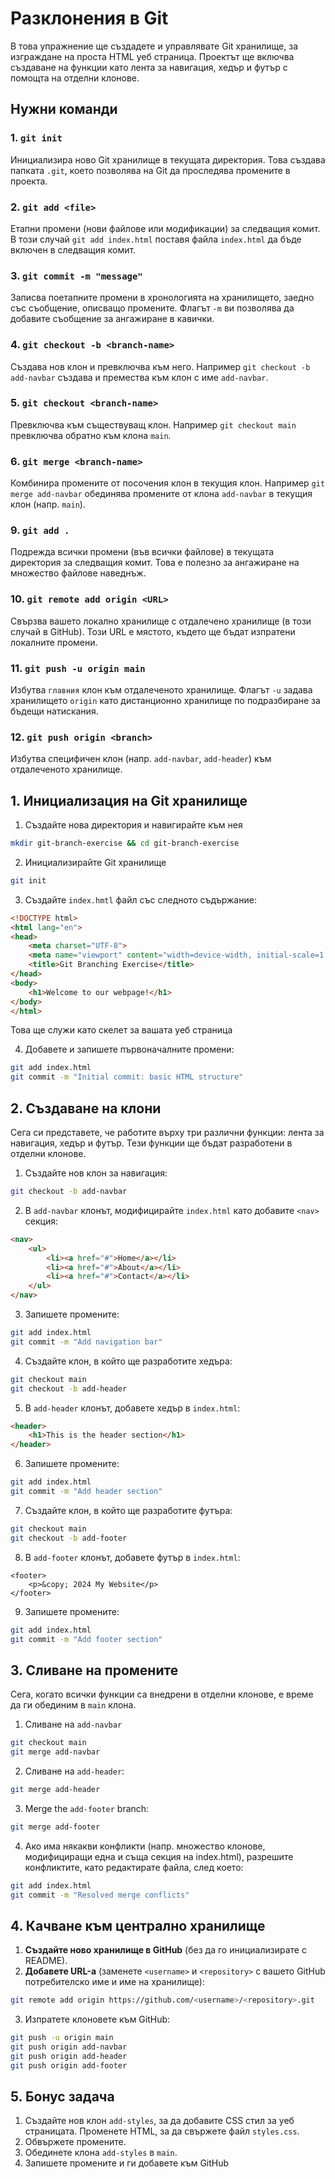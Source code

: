 # Разклонения в Git

В това упражнение ще създадете и управлявате Git хранилище, за изграждане на проста HTML уеб страница. Проектът ще включва създаване на функции като лента за навигация, хедър и футър с помощта на отделни клонове.

## Нужни команди

### 1. **`git init`**

Инициализира ново Git хранилище в текущата директория. Това създава папката `.git`, което позволява на Git да проследява промените в проекта.

### 2. **`git add <file>`**

Етапни промени (нови файлове или модификации) за следващия комит. В този случай `git add index.html` поставя файла `index.html` да бъде включен в следващия комит.

### 3. **`git commit -m "message"`**

Записва поетапните промени в хронологията на хранилището, заедно със съобщение, описващо промените. Флагът `-m` ви позволява да добавите съобщение за ангажиране в кавички.

### 4. **`git checkout -b <branch-name>`**

Създава нов клон и превключва към него. Например `git checkout -b add-navbar` създава и премества към клон с име `add-navbar`.

### 5. **`git checkout <branch-name>`**

Превключва към съществуващ клон. Например `git checkout main` превключва обратно към клона `main`.

### 6. **`git merge <branch-name>`**

Комбинира промените от посочения клон в текущия клон. Например `git merge add-navbar` обединява промените от клона `add-navbar` в текущия клон (напр. `main`).

### 9. **`git add .`**

Подрежда всички промени (във всички файлове) в текущата директория за следващия комит. Това е полезно за ангажиране на множество файлове наведнъж.

### 10. **`git remote add origin <URL>`**

Свързва вашето локално хранилище с отдалечено хранилище (в този случай в GitHub). Този URL е мястото, където ще бъдат изпратени локалните промени.

### 11. **`git push -u origin main`**

Избутва `главния` клон към отдалеченото хранилище. Флагът `-u` задава хранилището `origin` като дистанционно хранилище по подразбиране за бъдещи натискания.

### 12. **`git push origin <branch>`**

Избутва специфичен клон (напр. `add-navbar`, `add-header`) към отдалеченото хранилище.

## 1. Инициализация на Git хранилище

1. Създайте нова директория и навигирайте към нея

```bash
mkdir git-branch-exercise && cd git-branch-exercise
```

2. Инициализирайте Git хранилище

```bash
git init
```

3. Създайте `index.hmtl` файл със следното съдържание:

```html
<!DOCTYPE html>
<html lang="en">
<head>
    <meta charset="UTF-8">
    <meta name="viewport" content="width=device-width, initial-scale=1.0">
    <title>Git Branching Exercise</title>
</head>
<body>
    <h1>Welcome to our webpage!</h1>
</body>
</html>
```

Това ще служи като скелет за вашата уеб страница

4. Добавете и запишете първоначалните промени:

```bash
git add index.html
git commit -m "Initial commit: basic HTML structure"
```

## 2. Създаване на клони

Сега си представете, че работите върху три различни функции: лента за навигация, хедър и футър. Тези функции ще бъдат разработени в отделни клонове.

1. Създайте нов клон за навигация:

```bash
git checkout -b add-navbar
```

2. В `add-navbar` клонът, модифицирайте `index.html` като добавите `<nav>` секция:

```html
<nav>
    <ul>
        <li><a href="#">Home</a></li>
        <li><a href="#">About</a></li>
        <li><a href="#">Contact</a></li>
    </ul>
</nav>
```

3. Запишете промените:

```bash
git add index.html
git commit -m "Add navigation bar"
```

4. Създайте клон, в който ще разработите хедъра:

```bash
git checkout main
git checkout -b add-header
```

5. В `add-header` клонът, добавете хедър в `index.html`:

```html
<header>
    <h1>This is the header section</h1>
</header>
```

6. Запишете промените:

```bash
git add index.html
git commit -m "Add header section"
```

7. Създайте клон, в който ще разработите футъра:

```bash
git checkout main
git checkout -b add-footer
```

8. В `add-footer` клонът, добавете футър в `index.html`:

```hmtl
<footer>
    <p>&copy; 2024 My Website</p>
</footer>
```

9. Запишете промените:

```bash
git add index.html
git commit -m "Add footer section"
```

## 3. Сливане на промените

Сега, когато всички функции са внедрени в отделни клонове, е време да ги обединим в `main` клона.


1. Сливане на `add-navbar`

```bash
git checkout main
git merge add-navbar
```

2. Сливане на `add-header`:

```bash
git merge add-header
```

3. Merge the `add-footer` branch:

```bash
git merge add-footer
```

4. Ако има някакви конфликти (напр. множество клонове, модифициращи една и съща секция на index.html), разрешите конфликтите, като редактирате файла, след което:

```bash
git add index.html
git commit -m "Resolved merge conflicts"
```

## 4. Качване към централно хранилище

1. **Създайте ново хранилище в GitHub** (без да го инициализирате с README).
2. **Добавете URL-а** (заменете `<username>` и `<repository>` с вашето GitHub потребителско име и име на хранилище):
   
```bash
git remote add origin https://github.com/<username>/<repository>.git
```

3. Изпратете клоновете към GitHub:
   
```bash
git push -u origin main
git push origin add-navbar
git push origin add-header
git push origin add-footer
```
## 5. Бонус задача

1. Създайте нов клон `add-styles`, за да добавите CSS стил за уеб страницата. Променете HTML, за да свържете файл `styles.css`.
2. Обвържете промените.
3. Обединете клона `add-styles` в `main`.
4. Запишете промените и ги добавете към GitHub

